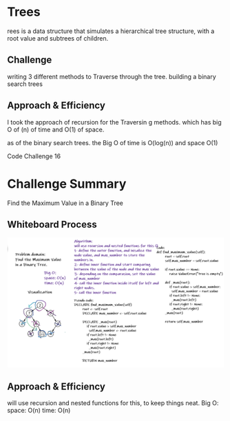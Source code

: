 # Trees
rees is a data structure that simulates a hierarchical tree structure, with a root value and subtrees of children.

## Challenge
writing 3 different methods to Traverse through the tree.
building a binary search trees

## Approach & Efficiency

I took the approach of recursion for the Traversin g methods. which has big O of (n) of time and O(1) of space.

as of the binary search trees. the Big O of time is O(log(n)) and space O(1)



Code Challenge 16
# Challenge Summary
Find the Maximum Value in a Binary Tree

## Whiteboard Process
![WHITEBOARD](MAX.PNG)

## Approach & Efficiency

will use recursion and nested functions for this, to keep things neat.
Big O:
space: O(n)
time: O(n)


